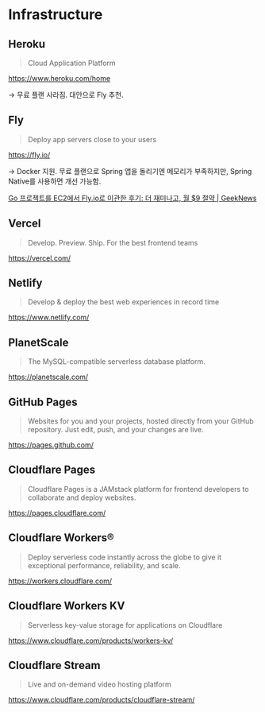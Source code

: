 # Infrastructure

## Heroku

> Cloud Application Platform

<https://www.heroku.com/home>

→ 무료 플랜 사라짐. 대안으로 Fly 추천.

## Fly

> Deploy app servers close to your users

<https://fly.io/>

→ Docker 지원.
무료 플랜으로 Spring 앱을 돌리기엔 메모리가 부족하지만,
Spring Native를 사용하면 개선 가능함.

[Go 프로젝트를 EC2에서 Fly.io로 이관한 후기: 더 재미나고, 월 $9 절약 | GeekNews](https://news.hada.io/topic?id=8604)

## Vercel

> Develop. Preview. Ship. For the best frontend teams

<https://vercel.com/>

## Netlify

> Develop & deploy the best web experiences in record time

<https://www.netlify.com/>

## PlanetScale

> The MySQL-compatible serverless database platform.

<https://planetscale.com/>

## GitHub Pages

> Websites for you and your projects, hosted directly from your GitHub
> repository. Just edit, push, and your changes are live.

<https://pages.github.com/>

## Cloudflare Pages

> Cloudflare Pages is a JAMstack platform for frontend developers
> to collaborate and deploy websites.

<https://pages.cloudflare.com/>

## Cloudflare Workers®

> Deploy serverless code instantly across the globe to give it
> exceptional performance, reliability, and scale.

<https://workers.cloudflare.com/>

## Cloudflare Workers KV

> Serverless key-value storage for applications on Cloudflare

<https://www.cloudflare.com/products/workers-kv/>

## Cloudflare Stream

> Live and on-demand video hosting platform

<https://www.cloudflare.com/products/cloudflare-stream/>

